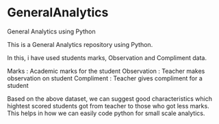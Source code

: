 # GeneralAnalytics
General Analytics using Python

This is a General Analytics repository using Python.

In this, i have used students marks, Observation and Compliment data.

Marks : Academic marks for the student
Observation : Teacher makes observation on student
Compliment : Teacher gives compliment for a student

Based on the above dataset, we can suggest good characteristics which hightest scored students got from teacher to those who got less marks. This helps in how we can easily code python for small scale analytics.
